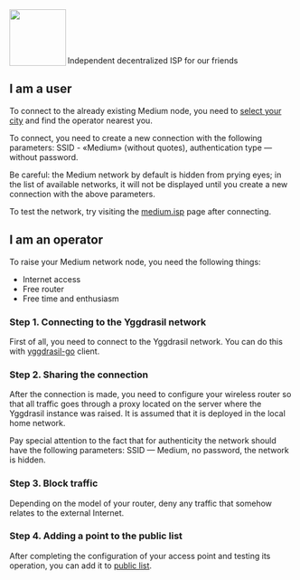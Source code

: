 <img align="left" src="https://i.imgur.com/jwwzAxj.png" width="100px">
<br/><br/><br/><br/>

Independent decentralized ISP for our friends

## I am a user
To connect to the already existing Medium node, you need to [select your city](https://github.com/medium-isp/medium/tree/master/index) and find the operator nearest you.

To connect, you need to create a new connection with the following parameters: SSID - «Medium» (without quotes), authentication type — without password.

Be careful: the Medium network by default is hidden from prying eyes; in the list of available networks, it will not be displayed until you create a new connection with the above parameters.

To test the network, try visiting the [medium.isp](http://medium.isp/) page after connecting.

## I am an operator
To raise your Medium network node, you need the following things:
* Internet access
* Free router
* Free time and enthusiasm

### Step 1. Connecting to the Yggdrasil network
First of all, you need to connect to the Yggdrasil network. You can do this with [yggdrasil-go](https://github.com/yggdrasil-network/yggdrasil-go) client.

### Step 2. Sharing the connection
After the connection is made, you need to configure your wireless router so that all traffic goes through a proxy located on the server where the Yggdrasil instance was raised. It is assumed that it is deployed in the local home network.

Pay special attention to the fact that for authenticity the network should have the following parameters: SSID — Medium, no password, the network is hidden.

### Step 3. Block traffic
Depending on the model of your router, deny any traffic that somehow relates to the external Internet.

### Step 4. Adding a point to the public list
After completing the configuration of your access point and testing its operation, you can add it to [public list](https://github.com/medium-isp/public-peers/blob/master/CONTRIBUTING.md).

